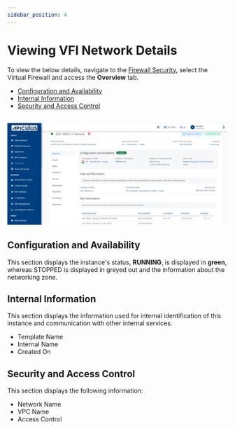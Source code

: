 ```yaml
---
sidebar_position: 4
---
```

# Viewing VFI Network Details

To view the below details, navigate to the [Firewall Security](AboutFirewallInstances.md), select the Virtual Firewall and access the **Overview** tab.

-  [Configuration and Availability](#configuration-and-availability)
- [Internal Information](#internal-information)
- [Security and Access Control](#security-and-access-control)

![Overview](img/Overview.png)
---

## Configuration and Availability

This section displays the instance's status, **RUNNING**, is displayed in **green**, whereas STOPPED is displayed in greyed out and the information about the networking zone.
## Internal Information

This section displays the information used for internal identification of this instance and communication with other internal services.

- Template Name
- Internal Name
- Created On
## Security and Access Control

This section displays the following information:

- Network Name
- VPC Name
- Access Control